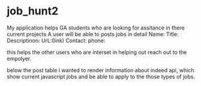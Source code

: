 # job_hunt2
My application helps GA students who are looking for assitance in there current projects 
A user will be able to posts jobs in detail 
Name:
Title: 
Descriptinon:
UrL:(link)
Contact:
phone:

this helps the other users who are interset in helping out reach out to the empolyer. 

below the post table i wanted to render information about indeed api, which show current javascript jobs 
and be able to apply to the those types of jobs.






